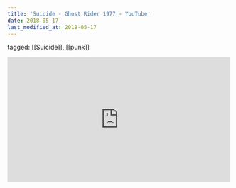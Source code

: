 ```yaml
---
title: 'Suicide - Ghost Rider 1977 - YouTube'
date: 2018-05-17
last_modified_at: 2018-05-17
---
```

tagged: [[Suicide]], [[punk]]
<iframe allow="accelerometer; autoplay; clipboard-write; encrypted-media; gyroscope; picture-in-picture" allowfullscreen="" frameborder="0" height="281" id="youtube_iframe" src="https://www.youtube.com/embed/Dn7SBQ6X5HU?feature=oembed&amp;enablejsapi=1&amp;origin=https://safe.txmblr.com&amp;wmode=opaque" width="500"></iframe>